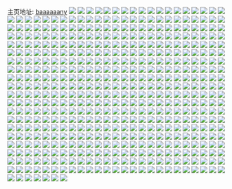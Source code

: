 主页地址: [baaaaaany](https://weibo.com/u/5284407558) 
![](https://wx4.sinaimg.cn/mw2000/005LCPNYly1gpu114r7prj32c03407wp.jpg) 
![](https://wx4.sinaimg.cn/mw2000/005LCPNYly1gpu13rgv1bj32c0340b2i.jpg) 
![](https://wx4.sinaimg.cn/mw2000/005LCPNYly1gpu17jlnf6j32c03401l5.jpg) 
![](https://wx4.sinaimg.cn/mw2000/005LCPNYly1gpu18skiz1j32c0340he4.jpg) 
![](https://wx4.sinaimg.cn/mw2000/005LCPNYly1gpu16s9dpuj31w02io7wm.jpg) 
![](https://wx4.sinaimg.cn/mw2000/005LCPNYly1gpu18xk05uj32c0340x6u.jpg) 
![](https://wx4.sinaimg.cn/mw2000/005LCPNYly1gpu14azef4j31o928cx6t.jpg) 
![](https://wx4.sinaimg.cn/mw2000/005LCPNYly1gptpv7hurwj32c0340x6r.jpg) 
![](https://wx4.sinaimg.cn/mw2000/005LCPNYly1gptpvnq3f5j32c0340x6q.jpg) 
![](https://wx4.sinaimg.cn/mw2000/005LCPNYly1gptpvka53oj32c0340npf.jpg) 
![](https://wx4.sinaimg.cn/mw2000/005LCPNYly1gptpvgyezjj32c0340u0y.jpg) 
![](https://wx4.sinaimg.cn/mw2000/005LCPNYly1gptpvyenr0j32c0340qv5.jpg) 
![](https://wx4.sinaimg.cn/mw2000/005LCPNYly1gptpvaog21j32c03401kz.jpg) 
![](https://wx4.sinaimg.cn/mw2000/005LCPNYly1gptpvqupqbj32c0340x6q.jpg) 
![](https://wx4.sinaimg.cn/mw2000/005LCPNYly1gptpve6cqgj32c0340e82.jpg) 
![](https://wx4.sinaimg.cn/mw2000/005LCPNYly1gptpvvpdraj32c03401kz.jpg) 
![](https://wx4.sinaimg.cn/mw2000/005LCPNYly1gpsazihy7hj32c03404qt.jpg) 
![](https://wx4.sinaimg.cn/mw2000/005LCPNYly1gpsayz3tnxj32c0340npe.jpg) 
![](https://wx4.sinaimg.cn/mw2000/005LCPNYly1gpsazsyctgj32c0340kjo.jpg) 
![](https://wx4.sinaimg.cn/mw2000/005LCPNYly1gpsaz3zb0pj32c0340kjo.jpg) 
![](https://wx4.sinaimg.cn/mw2000/005LCPNYly1gpsazufhdbj321m2q5k2r.jpg) 
![](https://wx4.sinaimg.cn/mw2000/005LCPNYly1gpsaz8vu5fj32c0340kjo.jpg) 
![](https://wx4.sinaimg.cn/mw2000/005LCPNYly1gpsazd8bxzj32c03404qs.jpg) 
![](https://wx4.sinaimg.cn/mw2000/005LCPNYly1gpsazo012aj32c0340qva.jpg) 
![](https://wx4.sinaimg.cn/mw2000/005LCPNYly1gpsayvc6z5j32c03401l1.jpg) 
![](https://wx4.sinaimg.cn/mw2000/005LCPNYly1gphy8z0oypj31n126qu0x.jpg) 
![](https://wx4.sinaimg.cn/mw2000/005LCPNYly1gphy950mmlj31w02ioqv6.jpg) 
![](https://wx4.sinaimg.cn/mw2000/005LCPNYly1gphy929avlj31w02iob2b.jpg) 
![](https://wx4.sinaimg.cn/mw2000/005LCPNYly1gphy9ebkg0j32c0340b2a.jpg) 
![](https://wx4.sinaimg.cn/mw2000/005LCPNYly1gphy9n4qytj32c03404qp.jpg) 
![](https://wx4.sinaimg.cn/mw2000/005LCPNYly1gphy9hjyzpj32c03404qr.jpg) 
![](https://wx4.sinaimg.cn/mw2000/005LCPNYly1gphy9l1gecj31w02io7wi.jpg) 
![](https://wx4.sinaimg.cn/mw2000/005LCPNYly1gphy9ba8vej32c03404qr.jpg) 
![](https://wx4.sinaimg.cn/mw2000/005LCPNYly1gphy97r7vkj31w02ioe82.jpg) 
![](https://wx4.sinaimg.cn/mw2000/005LCPNYly1gpezu4y60rj31w02ioe83.jpg) 
![](https://wx4.sinaimg.cn/mw2000/005LCPNYly1gpezu1caebj31lt253hdu.jpg) 
![](https://wx4.sinaimg.cn/mw2000/005LCPNYly1gpezy9tpmqj31w02iou0z.jpg) 
![](https://wx4.sinaimg.cn/mw2000/005LCPNYly1gpezu928xxj31w02io4qq.jpg) 
![](https://wx4.sinaimg.cn/mw2000/005LCPNYly1gpezu2s4wpj31w02io7wi.jpg) 
![](https://wx4.sinaimg.cn/mw2000/005LCPNYly1gpezu7mukwj31w02iokjm.jpg) 
![](https://wx4.sinaimg.cn/mw2000/005LCPNYly1gpezu6fhikj31jd21tb2a.jpg) 
![](https://wx4.sinaimg.cn/mw2000/005LCPNYly1gpezzicnzhj31vz2iokjl.jpg) 
![](https://wx4.sinaimg.cn/mw2000/005LCPNYly1gpezudxyqaj32c0340kjl.jpg) 
![](https://wx4.sinaimg.cn/mw2000/005LCPNYly1gp80mizt5sj32c0340gup.jpg) 
![](https://wx4.sinaimg.cn/mw2000/005LCPNYly1gp80mjuzibj324m2u57lp.jpg) 
![](https://wx4.sinaimg.cn/mw2000/005LCPNYly1gp80mic1vhj31lz1xkaw5.jpg) 
![](https://wx4.sinaimg.cn/mw2000/005LCPNYly1gp80mhej6aj32c0340x6r.jpg) 
![](https://wx4.sinaimg.cn/mw2000/005LCPNYly1gp3ixoo5vaj32c03407wi.jpg) 
![](https://wx4.sinaimg.cn/mw2000/005LCPNYly1gp3iyig8fxj32c0340e81.jpg) 
![](https://wx4.sinaimg.cn/mw2000/005LCPNYly1gp3ixz0effj32c0340qv5.jpg) 
![](https://wx4.sinaimg.cn/mw2000/005LCPNYly1gp3iz8qqz6j32c0340u0x.jpg) 
![](https://wx4.sinaimg.cn/mw2000/005LCPNYly1gp3ix031c5j32c03404qq.jpg) 
![](https://wx4.sinaimg.cn/mw2000/005LCPNYly1gp3iyp9hfpj32c03401kx.jpg) 
![](https://wx4.sinaimg.cn/mw2000/005LCPNYly1gp3iyatsn7j32c03404qq.jpg) 
![](https://wx4.sinaimg.cn/mw2000/005LCPNYly1gp3iywoxj4j32c03401kx.jpg) 
![](https://wx4.sinaimg.cn/mw2000/005LCPNYly1gp3ixbck37j32c0340npd.jpg) 
![](https://wx4.sinaimg.cn/mw2000/005LCPNYly1gp28wdfn52j32c0340kjl.jpg) 
![](https://wx4.sinaimg.cn/mw2000/005LCPNYly1gp28zp2bxij32c0340b29.jpg) 
![](https://wx4.sinaimg.cn/mw2000/005LCPNYly1gp28zgw24oj32122pf4qp.jpg) 
![](https://wx4.sinaimg.cn/mw2000/005LCPNYly1gp28zso1i5j32c03407wh.jpg) 
![](https://wx4.sinaimg.cn/mw2000/005LCPNYly1gp28zxkhw1j32c0340b29.jpg) 
![](https://wx4.sinaimg.cn/mw2000/005LCPNYly1gp290h6w0dj32c0340e81.jpg) 
![](https://wx4.sinaimg.cn/mw2000/005LCPNYly1gp2ajtws0wj32c03404qp.jpg) 
![](https://wx4.sinaimg.cn/mw2000/005LCPNYly1gp2ajuw1c6j32c03401kx.jpg) 
![](https://wx4.sinaimg.cn/mw2000/005LCPNYly1gp2ajx1408j32c0340qv5.jpg) 
![](https://wx4.sinaimg.cn/mw2000/005LCPNYly1gp2ajyahqpj32c0340npd.jpg) 
![](https://wx4.sinaimg.cn/mw2000/005LCPNYly1gp2ak0sumzj32c03404qq.jpg) 
![](https://wx4.sinaimg.cn/mw2000/005LCPNYly1gp2ajo5fllj32c0340h6z.jpg) 
![](https://wx4.sinaimg.cn/mw2000/005LCPNYly1gp14640us1j32c03407wk.jpg) 
![](https://wx4.sinaimg.cn/mw2000/005LCPNYly1gp145hb9pzj33402c07wj.jpg) 
![](https://wx4.sinaimg.cn/mw2000/005LCPNYly1gp146qx4zsj32c0340u0z.jpg) 
![](https://wx4.sinaimg.cn/mw2000/005LCPNYly1gp143h09hpj32c03404qs.jpg) 
![](https://wx4.sinaimg.cn/mw2000/005LCPNYly1gp142ud081j31w02im4qq.jpg) 
![](https://wx4.sinaimg.cn/mw2000/005LCPNYly1gp144yu4vnj32c0340npf.jpg) 
![](https://wx4.sinaimg.cn/mw2000/005LCPNYly1gp144f2zccj32c0340hdu.jpg) 
![](https://wx4.sinaimg.cn/mw2000/005LCPNYly1gp14775zc2j32c0340u0y.jpg) 
![](https://wx4.sinaimg.cn/mw2000/005LCPNYly1gp1441noxej32c03407wj.jpg) 
![](https://wx4.sinaimg.cn/mw2000/005LCPNYly1goytxme9rkj32c0340kjl.jpg) 
![](https://wx4.sinaimg.cn/mw2000/005LCPNYly1goytv5r7v4j32c0340npd.jpg) 
![](https://wx4.sinaimg.cn/mw2000/005LCPNYly1goytvmhhzgj32c03407wh.jpg) 
![](https://wx4.sinaimg.cn/mw2000/005LCPNYly1goytvep8k2j32c0340e81.jpg) 
![](https://wx4.sinaimg.cn/mw2000/005LCPNYly1goytxd9e53j32c0340hdu.jpg) 
![](https://wx4.sinaimg.cn/mw2000/005LCPNYly1goytw1cp7mj32c0340e82.jpg) 
![](https://wx4.sinaimg.cn/mw2000/005LCPNYly1goytwmckpvj32c0340kjl.jpg) 
![](https://wx4.sinaimg.cn/mw2000/005LCPNYly1goytztjgvfj31w02im7wi.jpg) 
![](https://wx4.sinaimg.cn/mw2000/005LCPNYly1goytzewrqmj32c03404qq.jpg) 
![](https://wx4.sinaimg.cn/mw2000/005LCPNYly1gosn8kurfnj31w02iox6q.jpg) 
![](https://wx4.sinaimg.cn/mw2000/005LCPNYly1gosn7kowfcj31w02ioe82.jpg) 
![](https://wx4.sinaimg.cn/mw2000/005LCPNYly1gosn83tiudj31w02iou0y.jpg) 
![](https://wx4.sinaimg.cn/mw2000/005LCPNYly1gosn9cxl1cj32c0340x6p.jpg) 
![](https://wx4.sinaimg.cn/mw2000/005LCPNYly1gosn9rc3hjj32c0340hdu.jpg) 
![](https://wx4.sinaimg.cn/mw2000/005LCPNYly1gosna5oxynj30u0140jz2.jpg) 
![](https://wx4.sinaimg.cn/mw2000/005LCPNYly1gosna3njqqj32c03404qq.jpg) 
![](https://wx4.sinaimg.cn/mw2000/005LCPNYly1gosn91cjzuj31w02iou0y.jpg) 
![](https://wx4.sinaimg.cn/mw2000/005LCPNYly1gosn76qzjfj32c0340x6r.jpg) 
![](https://wx4.sinaimg.cn/mw2000/005LCPNYly1gonu8oy0kgj323u2t4u0y.jpg) 
![](https://wx4.sinaimg.cn/mw2000/005LCPNYly1gonu8lt8vfj31og28lkjl.jpg) 
![](https://wx4.sinaimg.cn/mw2000/005LCPNYly1gonu8uo36zj31z32msb2a.jpg) 
![](https://wx4.sinaimg.cn/mw2000/005LCPNYly1gonu8y8uwqj323u2t41kz.jpg) 
![](https://wx4.sinaimg.cn/mw2000/005LCPNYly1gonu8r8mxwj31og28lnpd.jpg) 
![](https://wx4.sinaimg.cn/mw2000/005LCPNYly1gonu920tqbj323u2t4hdv.jpg) 
![](https://wx4.sinaimg.cn/mw2000/005LCPNYly1goeyqxacqkj31og28lx6p.jpg) 
![](https://wx4.sinaimg.cn/mw2000/005LCPNYly1goeyqvid6yj31og28lnpd.jpg) 
![](https://wx4.sinaimg.cn/mw2000/005LCPNYly1goeyqzgtyxj31og28lqv6.jpg) 
![](https://wx4.sinaimg.cn/mw2000/005LCPNYly1goeyr1gm8cj323u2t4b2a.jpg) 
![](https://wx4.sinaimg.cn/mw2000/005LCPNYly1goeyr2zlt7j31og28lkjl.jpg) 
![](https://wx4.sinaimg.cn/mw2000/005LCPNYly1goeyqu4063j31og2iou0x.jpg) 
![](https://wx4.sinaimg.cn/mw2000/005LCPNYly1godt53xs5qj32c03404qt.jpg) 
![](https://wx4.sinaimg.cn/mw2000/005LCPNYly1godt5q35grj31w02imhdv.jpg) 
![](https://wx4.sinaimg.cn/mw2000/005LCPNYly1godt4xunh2j32c03401l0.jpg) 
![](https://wx4.sinaimg.cn/mw2000/005LCPNYly1godt4vaqbyj32c0340e85.jpg) 
![](https://wx4.sinaimg.cn/mw2000/005LCPNYly1godt4n4jvpj30v91jl7wk.jpg) 
![](https://wx4.sinaimg.cn/mw2000/005LCPNYly1godt5gzk0tj32c03401l0.jpg) 
![](https://wx4.sinaimg.cn/mw2000/005LCPNYly1godt3scrd9j32c0340hdx.jpg) 
![](https://wx4.sinaimg.cn/mw2000/005LCPNYly1godt4svfe4j32c03401l1.jpg) 
![](https://wx4.sinaimg.cn/mw2000/005LCPNYly1godt5xzqkjj323u2t41kz.jpg) 
![](https://wx4.sinaimg.cn/mw2000/005LCPNYly1goai8kcsfvj32c03404qq.jpg) 
![](https://wx4.sinaimg.cn/mw2000/005LCPNYly1goai8mbw1jj328v2zuqv5.jpg) 
![](https://wx4.sinaimg.cn/mw2000/005LCPNYly1goai8ue6e1j31vm2i5nna.jpg) 
![](https://wx4.sinaimg.cn/mw2000/005LCPNYly1goai8pr92tj32c0340e82.jpg) 
![](https://wx4.sinaimg.cn/mw2000/005LCPNYly1goai903b3aj32c03401ky.jpg) 
![](https://wx4.sinaimg.cn/mw2000/005LCPNYly1goai8rdg49j31ph29ykhb.jpg) 
![](https://wx4.sinaimg.cn/mw2000/005LCPNYly1goaibo772ij32c03401kx.jpg) 
![](https://wx4.sinaimg.cn/mw2000/005LCPNYly1goai9mfj42j32c0340x6p.jpg) 
![](https://wx4.sinaimg.cn/mw2000/005LCPNYly1goai9hq3snj32c0340x6p.jpg) 
![](https://wx4.sinaimg.cn/mw2000/005LCPNYly1go2yhvk9zoj32c0340qv7.jpg) 
![](https://wx4.sinaimg.cn/mw2000/005LCPNYly1go2yih769vj31o0280u0x.jpg) 
![](https://wx4.sinaimg.cn/mw2000/005LCPNYly1go2yl1ho0lj32c0340x6r.jpg) 
![](https://wx4.sinaimg.cn/mw2000/005LCPNYly1go2yi7pipzj32c03404qq.jpg) 
![](https://wx4.sinaimg.cn/mw2000/005LCPNYly1go2ylj4zalj32c0340hdv.jpg) 
![](https://wx4.sinaimg.cn/mw2000/005LCPNYly1go2yirv5qnj31o0280x6p.jpg) 
![](https://wx4.sinaimg.cn/mw2000/005LCPNYly1go2yjyejsij32c03407wj.jpg) 
![](https://wx4.sinaimg.cn/mw2000/005LCPNYly1go2yj3wspvj32c03407wi.jpg) 
![](https://wx4.sinaimg.cn/mw2000/005LCPNYly1go2ykeoau5j32c03404qr.jpg) 
![](https://wx4.sinaimg.cn/mw2000/005LCPNYly1go2ym27psej32c0340kjn.jpg) 
![](https://wx4.sinaimg.cn/mw2000/005LCPNYly1go2yjfx2ndj32c03407wi.jpg) 
![](https://wx4.sinaimg.cn/mw2000/005LCPNYly1go2ymd1bzkj32c0340x6p.jpg) 
![](https://wx4.sinaimg.cn/mw2000/005LCPNYly1go16ilt6bcj32c0340b29.jpg) 
![](https://wx4.sinaimg.cn/mw2000/005LCPNYly1go16is8ec8j32c0340hdt.jpg) 
![](https://wx4.sinaimg.cn/mw2000/005LCPNYly1go16j6algkj32c0340qv5.jpg) 
![](https://wx4.sinaimg.cn/mw2000/005LCPNYly1go16iuwljrj32c0340npd.jpg) 
![](https://wx4.sinaimg.cn/mw2000/005LCPNYly1go16iqer2aj30v91jlx6q.jpg) 
![](https://wx4.sinaimg.cn/mw2000/005LCPNYly1go16iys2vmj32c0340npe.jpg) 
![](https://wx4.sinaimg.cn/mw2000/005LCPNYly1go16j0k81gj32c0340hdt.jpg) 
![](https://wx4.sinaimg.cn/mw2000/005LCPNYly1go16j3rfbvj32c03404qp.jpg) 
![](https://wx4.sinaimg.cn/mw2000/005LCPNYly1go16j2ai1wj32c0340e81.jpg) 
![](https://wx4.sinaimg.cn/mw2000/005LCPNYly1go16jctnmoj32c03401kx.jpg) 
![](https://wx4.sinaimg.cn/mw2000/005LCPNYly1go16j9wtmtj32c0340npe.jpg) 
![](https://wx4.sinaimg.cn/mw2000/005LCPNYly1go16jg5tbxj32c0340kjl.jpg) 
![](https://wx4.sinaimg.cn/mw2000/005LCPNYly1gnsp5lu3grj31371g94de.jpg) 
![](https://wx4.sinaimg.cn/mw2000/005LCPNYly1gnsp564wstj327z2ymu0y.jpg) 
![](https://wx4.sinaimg.cn/mw2000/005LCPNYly1gnsp5c860aj32c0340hdt.jpg) 
![](https://wx4.sinaimg.cn/mw2000/005LCPNYly1gnsp58ltq7j32c0340kjm.jpg) 
![](https://wx4.sinaimg.cn/mw2000/005LCPNYly1gnsp52tzmij30v91jlu0z.jpg) 
![](https://wx4.sinaimg.cn/mw2000/005LCPNYly1gnsp5akvr1j32c0340x6p.jpg) 
![](https://wx4.sinaimg.cn/mw2000/005LCPNYly1gnsp4yfibgj320d2ohnpe.jpg) 
![](https://wx4.sinaimg.cn/mw2000/005LCPNYly1gnsp5fbd3nj32c03407wi.jpg) 
![](https://wx4.sinaimg.cn/mw2000/005LCPNYly1gnsp5jux5jj32c0340u0y.jpg) 
![](https://wx4.sinaimg.cn/mw2000/005LCPNYly1gnqs9z7c7bj32io1w0kjl.jpg) 
![](https://wx4.sinaimg.cn/mw2000/005LCPNYly1gnqs9tpnhjj32c0340npd.jpg) 
![](https://wx4.sinaimg.cn/mw2000/005LCPNYly1gnqs9x7hw3j31w02iohdt.jpg) 
![](https://wx4.sinaimg.cn/mw2000/005LCPNYly1gnqsa5zt60j32c0340x6p.jpg) 
![](https://wx4.sinaimg.cn/mw2000/005LCPNYly1gnqsa3k7n6j31o0280u0x.jpg) 
![](https://wx4.sinaimg.cn/mw2000/005LCPNYly1gnqsb1el8tj32c03404qp.jpg) 
![](https://wx4.sinaimg.cn/mw2000/005LCPNYly1gnqs9vchl9j31w02iokjl.jpg) 
![](https://wx4.sinaimg.cn/mw2000/005LCPNYly1gnqsa9vq6vj32c0340e81.jpg) 
![](https://wx4.sinaimg.cn/mw2000/005LCPNYly1gnqsa1cvy0j31o02801ky.jpg) 
![](https://wx4.sinaimg.cn/mw2000/005LCPNYly1gnitimtcq6j32c0340kjn.jpg) 
![](https://wx4.sinaimg.cn/mw2000/005LCPNYly1gnitiogvknj32c0340qv8.jpg) 
![](https://wx4.sinaimg.cn/mw2000/005LCPNYly1gnitij4bjaj32c0340e83.jpg) 
![](https://wx4.sinaimg.cn/mw2000/005LCPNYly1gnitiqamd6j326r2x07wj.jpg) 
![](https://wx4.sinaimg.cn/mw2000/005LCPNYly1gnitikx388j32c0340x6r.jpg) 
![](https://wx4.sinaimg.cn/mw2000/005LCPNYly1gnitisa089j32c0340u10.jpg) 
![](https://wx4.sinaimg.cn/mw2000/005LCPNYly1gnitiv60sej32c0340x6q.jpg) 
![](https://wx4.sinaimg.cn/mw2000/005LCPNYly1gnititvk17j32c03404qr.jpg) 
![](https://wx4.sinaimg.cn/mw2000/005LCPNYly1gnitiwr4sbj32c0340x6q.jpg) 
![](https://wx4.sinaimg.cn/mw2000/005LCPNYly1gnh53qj95nj32bb332kjn.jpg) 
![](https://wx4.sinaimg.cn/mw2000/005LCPNYly1gnh53lhjm3j31w02imx6q.jpg) 
![](https://wx4.sinaimg.cn/mw2000/005LCPNYly1gnh53wih0lj32bb332b2b.jpg) 
![](https://wx4.sinaimg.cn/mw2000/005LCPNYly1gnb8d5n1tij31w02io7wi.jpg) 
![](https://wx4.sinaimg.cn/mw2000/005LCPNYly1gnb8cy5g38j32c0340qv6.jpg) 
![](https://wx4.sinaimg.cn/mw2000/005LCPNYly1gnb8d7prbrj31w02iohdt.jpg) 
![](https://wx4.sinaimg.cn/mw2000/005LCPNYly1gnb8dareo6j32c03401kz.jpg) 
![](https://wx4.sinaimg.cn/mw2000/005LCPNYly1gnb8d2ln1ej30v91jlb2c.jpg) 
![](https://wx4.sinaimg.cn/mw2000/005LCPNYly1gnb8dipvojj32c03407wi.jpg) 
![](https://wx4.sinaimg.cn/mw2000/005LCPNYly1gnb8dga16mj32c0340kjl.jpg) 
![](https://wx4.sinaimg.cn/mw2000/005LCPNYly1gnb8dedrq5j32c0340x6q.jpg) 
![](https://wx4.sinaimg.cn/mw2000/005LCPNYly1gnb8dltsn2j32c0340x6q.jpg) 
![](https://wx4.sinaimg.cn/mw2000/005LCPNYly1gn9azl7418j31w02iox6q.jpg) 
![](https://wx4.sinaimg.cn/mw2000/005LCPNYly1gn9azprpgbj32c0340qv7.jpg) 
![](https://wx4.sinaimg.cn/mw2000/005LCPNYly1gn9azt3ldgj32c0340e83.jpg) 
![](https://wx4.sinaimg.cn/mw2000/005LCPNYly1gn9azvro3dj32c0340x6q.jpg) 
![](https://wx4.sinaimg.cn/mw2000/005LCPNYly1gn9azmuuj1j31sm2e5qv5.jpg) 
![](https://wx4.sinaimg.cn/mw2000/005LCPNYly1gn9b01u5p6j32c0340npe.jpg) 
![](https://wx4.sinaimg.cn/mw2000/005LCPNYly1gn9b04vcopj32c03401kz.jpg) 
![](https://wx4.sinaimg.cn/mw2000/005LCPNYly1gn9azz8v8nj32c0340u0z.jpg) 
![](https://wx4.sinaimg.cn/mw2000/005LCPNYly1gn9b08busdj32c03401l0.jpg) 
![](https://wx4.sinaimg.cn/mw2000/005LCPNYly1gn9b0ac9fmj32bb3327wi.jpg) 
![](https://wx4.sinaimg.cn/mw2000/005LCPNYly1gn7tf27vwvj32c0340u0y.jpg) 
![](https://wx4.sinaimg.cn/mw2000/005LCPNYly1gn7tf5kwsdj32c03401kz.jpg) 
![](https://wx4.sinaimg.cn/mw2000/005LCPNYly1gn7tf8sux8j32c0340u0y.jpg) 
![](https://wx4.sinaimg.cn/mw2000/005LCPNYly1gn7tfbkqc9j32c03401ky.jpg) 
![](https://wx4.sinaimg.cn/mw2000/005LCPNYly1gn7tfc8e12j317w1mkqfj.jpg) 
![](https://wx4.sinaimg.cn/mw2000/005LCPNYly1gn7tezah1uj32c0340hdu.jpg) 
![](https://wx4.sinaimg.cn/mw2000/005LCPNYly1gn70aeuwg6j32c0340npg.jpg) 
![](https://wx4.sinaimg.cn/mw2000/005LCPNYly1gn70ajit0ij32bb3327wk.jpg) 
![](https://wx4.sinaimg.cn/mw2000/005LCPNYly1gn70b22kf7j32c0340kjn.jpg) 
![](https://wx4.sinaimg.cn/mw2000/005LCPNYly1gn70axmel3j32c0340b2b.jpg) 
![](https://wx4.sinaimg.cn/mw2000/005LCPNYly1gn70atvmzvj32c0340kjp.jpg) 
![](https://wx4.sinaimg.cn/mw2000/005LCPNYly1gn70anlkkyj32c0340e83.jpg) 
![](https://wx4.sinaimg.cn/mw2000/005LCPNYly1gn70b87lcbj32c0340npg.jpg) 
![](https://wx4.sinaimg.cn/mw2000/005LCPNYly1gn70bhm1dij31w02imqv6.jpg) 
![](https://wx4.sinaimg.cn/mw2000/005LCPNYly1gn70beicuej32c0340nph.jpg) 
![](https://wx4.sinaimg.cn/mw2000/005LCPNYly1gn35bb3dimj31vy2im7wi.jpg) 
![](https://wx4.sinaimg.cn/mw2000/005LCPNYly1gn35do91kqj32c0340qv8.jpg) 
![](https://wx4.sinaimg.cn/mw2000/005LCPNYly1gn35bmx63oj31vy2im4qq.jpg) 
![](https://wx4.sinaimg.cn/mw2000/005LCPNYly1gn35c6e2p7j32c03404qr.jpg) 
![](https://wx4.sinaimg.cn/mw2000/005LCPNYly1gn35ayew7nj31vy2imhdu.jpg) 
![](https://wx4.sinaimg.cn/mw2000/005LCPNYly1gn35cydwbdj32c03407wl.jpg) 
![](https://wx4.sinaimg.cn/mw2000/005LCPNYly1gn185i805qj31vz2imb2a.jpg) 
![](https://wx4.sinaimg.cn/mw2000/005LCPNYly1gn18a1ems4j32c03407wl.jpg) 
![](https://wx4.sinaimg.cn/mw2000/005LCPNYly1gn187tf9dvj321y2qlhdu.jpg) 
![](https://wx4.sinaimg.cn/mw2000/005LCPNYly1gn186rf54vj32c0340x6q.jpg) 
![](https://wx4.sinaimg.cn/mw2000/005LCPNYly1gn189noil5j31w02im7wi.jpg) 
![](https://wx4.sinaimg.cn/mw2000/005LCPNYly1gn18849o7uj325i2vcx6p.jpg) 
![](https://wx4.sinaimg.cn/mw2000/005LCPNYly1gn187fgtmej32c0340hdw.jpg) 
![](https://wx4.sinaimg.cn/mw2000/005LCPNYly1gn1899aduvj32c0340hdw.jpg) 
![](https://wx4.sinaimg.cn/mw2000/005LCPNYly1gn188hnfb0j31vz2iob2a.jpg) 
![](https://wx4.sinaimg.cn/mw2000/005LCPNYly1gmt4gyvicwj32c0340u11.jpg) 
![](https://wx4.sinaimg.cn/mw2000/005LCPNYly1gmt4h8vrnhj32c0340hdv.jpg) 
![](https://wx4.sinaimg.cn/mw2000/005LCPNYly1gmt4h48r8bj32c0340qv8.jpg) 
![](https://wx4.sinaimg.cn/mw2000/005LCPNYly1gmt4hki374j32c0340u10.jpg) 
![](https://wx4.sinaimg.cn/mw2000/005LCPNYly1gmt4gtpdv6j32bb3327wi.jpg) 
![](https://wx4.sinaimg.cn/mw2000/005LCPNYly1gmt4hfilaij32c0340hdv.jpg) 
![](https://wx4.sinaimg.cn/mw2000/005LCPNYly1gmt4gr1fjij32c03401l0.jpg) 
![](https://wx4.sinaimg.cn/mw2000/005LCPNYly1gmt4hchjiij32c0340npf.jpg) 
![](https://wx4.sinaimg.cn/mw2000/005LCPNYly1gmt4mnqu3ej32c03401l2.jpg) 
![](https://wx4.sinaimg.cn/mw2000/005LCPNYly1gmt4hshirvj32c03401ky.jpg) 
![](https://wx4.sinaimg.cn/mw2000/005LCPNYly1gmt4hxeia8j32c0340b2c.jpg) 
![](https://wx4.sinaimg.cn/mw2000/005LCPNYly1gmt4i0ocsuj32c0340b2b.jpg) 
![](https://wx4.sinaimg.cn/mw2000/005LCPNYly1gms1mni107j31og2ioe81.jpg) 
![](https://wx4.sinaimg.cn/mw2000/005LCPNYly1gms1mptlugj31og2ioe81.jpg) 
![](https://wx4.sinaimg.cn/mw2000/005LCPNYly1gms1mlt8e3j31og2iob29.jpg) 
![](https://wx4.sinaimg.cn/mw2000/005LCPNYly1gms1mrpc6ej31og2io7wh.jpg) 
![](https://wx4.sinaimg.cn/mw2000/005LCPNYly1gms1mg7vxsj31nz27zb29.jpg) 
![](https://wx4.sinaimg.cn/mw2000/005LCPNYly1gms1mtbjpoj31og2io4qp.jpg) 
![](https://wx4.sinaimg.cn/mw2000/005LCPNYly1gmpfzzg8pxj32bb3321kz.jpg) 
![](https://wx4.sinaimg.cn/mw2000/005LCPNYly1gmpg03ewsyj32c03404qr.jpg) 
![](https://wx4.sinaimg.cn/mw2000/005LCPNYly1gmpg0aj7h3j32c0340u0y.jpg) 
![](https://wx4.sinaimg.cn/mw2000/005LCPNYly1gmpg04oic0j32c0340kjm.jpg) 
![](https://wx4.sinaimg.cn/mw2000/005LCPNYly1gmpg018bd7j32ba332kjn.jpg) 
![](https://wx4.sinaimg.cn/mw2000/005LCPNYly1gmpg0cftmqj32c0340e83.jpg) 
![](https://wx4.sinaimg.cn/mw2000/005LCPNYly1gmpg06oqbgj32c0340b2c.jpg) 
![](https://wx4.sinaimg.cn/mw2000/005LCPNYly1gmpg0dr6raj32c0340kjm.jpg) 
![](https://wx4.sinaimg.cn/mw2000/005LCPNYly1gmpg08cvuvj32c0340x6q.jpg) 
![](https://wx4.sinaimg.cn/mw2000/005LCPNYly1gmoy4emor4j32c034013k.jpg) 
![](https://wx4.sinaimg.cn/mw2000/005LCPNYly1gmoy4bwp7cj32c0340qv5.jpg) 
![](https://wx4.sinaimg.cn/mw2000/005LCPNYly1gmoy4d3mawj31w02iou0x.jpg) 
![](https://wx4.sinaimg.cn/mw2000/005LCPNYly1gmoy4dwgi4j32c0340qv5.jpg) 
![](https://wx4.sinaimg.cn/mw2000/005LCPNYly1gmoc0ffz0ij325b2v24qr.jpg) 
![](https://wx4.sinaimg.cn/mw2000/005LCPNYly1gmoc0iettmj32bb332x6q.jpg) 
![](https://wx4.sinaimg.cn/mw2000/005LCPNYly1gmoc0mmjdnj32bb332u0y.jpg) 
![](https://wx4.sinaimg.cn/mw2000/005LCPNYly1gmoc0rcls3j32bb332qv7.jpg) 
![](https://wx4.sinaimg.cn/mw2000/005LCPNYly1gmoc0xlo78j32c0340kjm.jpg) 
![](https://wx4.sinaimg.cn/mw2000/005LCPNYly1gmoc0uxnq8j32bb332x6q.jpg) 
![](https://wx4.sinaimg.cn/mw2000/005LCPNYly1gmlzkax3zjj32c0340npd.jpg) 
![](https://wx4.sinaimg.cn/mw2000/005LCPNYly1gmlzk07m0kj32c0340x6r.jpg) 
![](https://wx4.sinaimg.cn/mw2000/005LCPNYly1gmlzjtsmwhj32c0340hdt.jpg) 
![](https://wx4.sinaimg.cn/mw2000/005LCPNYly1gmlzkd3pp7j32c0340npd.jpg) 
![](https://wx4.sinaimg.cn/mw2000/005LCPNYly1gmlzk5oouij32c0340b2b.jpg) 
![](https://wx4.sinaimg.cn/mw2000/005LCPNYly1gmlzk8kqhgj32c03404qq.jpg) 
![](https://wx4.sinaimg.cn/mw2000/005LCPNYly1gmhv2ca23rj32c0340hdv.jpg) 
![](https://wx4.sinaimg.cn/mw2000/005LCPNYly1gmhv2b0386j31dx1ul1kx.jpg) 
![](https://wx4.sinaimg.cn/mw2000/005LCPNYly1gmhv27o1y2j32c0340b2a.jpg) 
![](https://wx4.sinaimg.cn/mw2000/005LCPNYly1gmhv29i3h7j32c0340npf.jpg) 
![](https://wx4.sinaimg.cn/mw2000/005LCPNYly1gmhv21c2clj32bb3321ky.jpg) 
![](https://wx4.sinaimg.cn/mw2000/005LCPNYly1gmhv2ac92pj317y1mlwvu.jpg) 
![](https://wx4.sinaimg.cn/mw2000/005LCPNYly1gmhv2fppngj32c0340x6q.jpg) 
![](https://wx4.sinaimg.cn/mw2000/005LCPNYly1gmhv2gnplgj31w02ioe81.jpg) 
![](https://wx4.sinaimg.cn/mw2000/005LCPNYly1gmhv2e4kexj32c0340e84.jpg) 
![](https://wx4.sinaimg.cn/mw2000/005LCPNYly1gmco9rco1rj31ri2cpki8.jpg) 
![](https://wx4.sinaimg.cn/mw2000/005LCPNYly1gmco9xfii0j31w02iob2a.jpg) 
![](https://wx4.sinaimg.cn/mw2000/005LCPNYly1gmco9ouxfaj31w02iokjl.jpg) 
![](https://wx4.sinaimg.cn/mw2000/005LCPNYly1gmco9uvzhpj31w02io1ky.jpg) 
![](https://wx4.sinaimg.cn/mw2000/005LCPNYly1gmco9n2285j31w02iou0x.jpg) 
![](https://wx4.sinaimg.cn/mw2000/005LCPNYly1gmco9sw256j31w02iohdt.jpg) 
![](https://wx4.sinaimg.cn/mw2000/005LCPNYly1gmco9z7d2fj31vz2iokjl.jpg) 
![](https://wx4.sinaimg.cn/mw2000/005LCPNYly1gmco9l3f6aj31w02iob2a.jpg) 
![](https://wx4.sinaimg.cn/mw2000/005LCPNYly1gmco9q4iy5j31w02iob29.jpg) 
![](https://wx4.sinaimg.cn/mw2000/005LCPNYly1gmawd3rwh7j30v91jl7wk.jpg) 
![](https://wx4.sinaimg.cn/mw2000/005LCPNYly1gmawdfv0aej32c0340b2b.jpg) 
![](https://wx4.sinaimg.cn/mw2000/005LCPNYly1gmawdn5rnuj32ba331b2b.jpg) 
![](https://wx4.sinaimg.cn/mw2000/005LCPNYly1gmawdckndyj32c0340hdu.jpg) 
![](https://wx4.sinaimg.cn/mw2000/005LCPNYly1gmawdec6oaj32c0340qv6.jpg) 
![](https://wx4.sinaimg.cn/mw2000/005LCPNYly1gmawdk555qj32c0340e83.jpg) 
![](https://wx4.sinaimg.cn/mw2000/005LCPNYly1gmawd7mhs5j32c0340e83.jpg) 
![](https://wx4.sinaimg.cn/mw2000/005LCPNYly1gmawda76lxj32c0340kjn.jpg) 
![](https://wx4.sinaimg.cn/mw2000/005LCPNYly1gmawdihw5sj32c03401ky.jpg) 
![](https://wx4.sinaimg.cn/mw2000/005LCPNYly1gm9i7auljqj32bb3321ky.jpg) 
![](https://wx4.sinaimg.cn/mw2000/005LCPNYly1gm9i7880gwj32bb332u0x.jpg) 
![](https://wx4.sinaimg.cn/mw2000/005LCPNYly1gm9i7dyhgdj32bb332hdu.jpg) 
![](https://wx4.sinaimg.cn/mw2000/005LCPNYly1gm9i74m6axj30tz0tz12c.jpg) 
![](https://wx4.sinaimg.cn/mw2000/005LCPNYly1gm8izh4zrbj32c02c0hdt.jpg) 
![](https://wx4.sinaimg.cn/mw2000/005LCPNYly1gm4pyssfaxj32bb3327wi.jpg) 
![](https://wx4.sinaimg.cn/mw2000/005LCPNYly1gm4pyyqwgij32c03401kx.jpg) 
![](https://wx4.sinaimg.cn/mw2000/005LCPNYly1gm4pzjdxeij32c0340qv7.jpg) 
![](https://wx4.sinaimg.cn/mw2000/005LCPNYly1gm4p9056uhj32c03401kx.jpg) 
![](https://wx4.sinaimg.cn/mw2000/005LCPNYly1gm4q06rieoj32bb332u0z.jpg) 
![](https://wx4.sinaimg.cn/mw2000/005LCPNYly1gm4q0xvg4kj32c0340hdw.jpg) 
![](https://wx4.sinaimg.cn/mw2000/005LCPNYly1gm4tz2aczzj32c0340qv7.jpg) 
![](https://wx4.sinaimg.cn/mw2000/005LCPNYly1gm4tzhn20sj32c0340npe.jpg) 
![](https://wx4.sinaimg.cn/mw2000/005LCPNYly1gm4tzp47s7j32c03407wh.jpg) 
![](https://wx4.sinaimg.cn/mw2000/005LCPNYly1gm02sogwkqj31o0280u0y.jpg) 
![](https://wx4.sinaimg.cn/mw2000/005LCPNYly1gm02s7xy9ij31o02801ky.jpg) 
![](https://wx4.sinaimg.cn/mw2000/005LCPNYly1gm02t4zjl9j31o02801kz.jpg) 
![](https://wx4.sinaimg.cn/mw2000/005LCPNYly1gly4ftlt3oj32bb332kjn.jpg) 
![](https://wx4.sinaimg.cn/mw2000/005LCPNYly1gly4d0zi2rj32bb332qv6.jpg) 
![](https://wx4.sinaimg.cn/mw2000/005LCPNYly1gly4cljlhoj32bb332b2b.jpg) 
![](https://wx4.sinaimg.cn/mw2000/005LCPNYly1gly4eo1vr4j32bb3327wj.jpg) 
![](https://wx4.sinaimg.cn/mw2000/005LCPNYly1gly4fai2gbj32bb332b2c.jpg) 
![](https://wx4.sinaimg.cn/mw2000/005LCPNYly1gly4e5j6m3j33322bb4qs.jpg) 
![](https://wx4.sinaimg.cn/mw2000/005LCPNYly1gly4g29avrj32c0340e81.jpg) 
![](https://wx4.sinaimg.cn/mw2000/005LCPNYly1gly4dj8ht7j32bb332b2b.jpg) 
![](https://wx4.sinaimg.cn/mw2000/005LCPNYly1gly4c3qk3xj32bb332x6r.jpg) 
![](https://wx4.sinaimg.cn/mw2000/005LCPNYgy1glvoo8y7prj32bb3324qq.jpg) 
![](https://wx4.sinaimg.cn/mw2000/005LCPNYgy1glvonzyo5oj32bb332b2a.jpg) 
![](https://wx4.sinaimg.cn/mw2000/005LCPNYgy1glvoo3pbt6j32bb332e82.jpg) 
![](https://wx4.sinaimg.cn/mw2000/005LCPNYgy1glvooalzeyj32bb332hdu.jpg) 
![](https://wx4.sinaimg.cn/mw2000/005LCPNYgy1glvoo2065cj32bb332e83.jpg) 
![](https://wx4.sinaimg.cn/mw2000/005LCPNYgy1glvoo6sr7mj32c03407wj.jpg) 
![](https://wx4.sinaimg.cn/mw2000/005LCPNYgy1glvooc48ycj32bb3324qq.jpg) 
![](https://wx4.sinaimg.cn/mw2000/005LCPNYgy1glvoog24itj31w02imkjl.jpg) 
![](https://wx4.sinaimg.cn/mw2000/005LCPNYgy1glvooejzlgj32bb332npe.jpg) 
![](https://wx4.sinaimg.cn/mw2000/005LCPNYly1glu6qbzmvkj31w02ionpd.jpg) 
![](https://wx4.sinaimg.cn/mw2000/005LCPNYly1glu6q9tw8uj31w02ioe81.jpg) 
![](https://wx4.sinaimg.cn/mw2000/005LCPNYly1glu6q80s55j31w02iob29.jpg) 
![](https://wx4.sinaimg.cn/mw2000/005LCPNYly1glu6qb0hmoj31w02io1kx.jpg) 
![](https://wx4.sinaimg.cn/mw2000/005LCPNYly1glu6q65ssvj31xs2l1hd7.jpg) 
![](https://wx4.sinaimg.cn/mw2000/005LCPNYly1glu6q7bsy1j31qo2i5hdt.jpg) 
![](https://wx4.sinaimg.cn/mw2000/005LCPNYly1glu6qd6bzqj32c03407wi.jpg) 
![](https://wx4.sinaimg.cn/mw2000/005LCPNYly1glu6qe7g8gj32c0340u0x.jpg) 
![](https://wx4.sinaimg.cn/mw2000/005LCPNYly1glu6q8si6pj31w02io7wh.jpg) 
![](https://wx4.sinaimg.cn/mw2000/005LCPNYly1glu6q5bprmj32c03407wi.jpg) 
![](https://wx4.sinaimg.cn/mw2000/005LCPNYly1glu6qf7sg2j32c0340u0x.jpg) 
![](https://wx4.sinaimg.cn/mw2000/005LCPNYly1glu6qgg51gj32c03401ky.jpg) 
![](https://wx4.sinaimg.cn/mw2000/005LCPNYly1glu6qhou8ij32c03401ky.jpg) 
![](https://wx4.sinaimg.cn/mw2000/005LCPNYgy1glr2zhr0o1j32c0340hdx.jpg) 
![](https://wx4.sinaimg.cn/mw2000/005LCPNYgy1glr2z3mtmqj32c0340b2a.jpg) 
![](https://wx4.sinaimg.cn/mw2000/005LCPNYgy1glr2ylrvjuj32c0340npi.jpg) 
![](https://wx4.sinaimg.cn/mw2000/005LCPNYgy1glr2z6qjuyj32c0340npe.jpg) 
![](https://wx4.sinaimg.cn/mw2000/005LCPNYgy1glr2yt5ni3j32c0340u11.jpg) 
![](https://wx4.sinaimg.cn/mw2000/005LCPNYgy1glr2yd5ieij32c0340x6p.jpg) 
![](https://wx4.sinaimg.cn/mw2000/005LCPNYgy1glr2yzsgalj32c03404qt.jpg) 
![](https://wx4.sinaimg.cn/mw2000/005LCPNYgy1glr2zbajqjj32c0340b2b.jpg) 
![](https://wx4.sinaimg.cn/mw2000/005LCPNYgy1glr2znb3pbj32ba3314qs.jpg) 
![](https://wx4.sinaimg.cn/mw2000/005LCPNYgy1glr2zqjrgvj31vy2imqv6.jpg) 
![](https://wx4.sinaimg.cn/mw2000/005LCPNYgy1glr2zwpj20j32c03404qt.jpg) 
![](https://wx4.sinaimg.cn/mw2000/005LCPNYgy1glr302fjscj32ba3314qs.jpg) 
![](https://wx4.sinaimg.cn/mw2000/005LCPNYly1glkz6loe90j31vy2imhdv.jpg) 
![](https://wx4.sinaimg.cn/mw2000/005LCPNYly1glkz5w1amjj32c0340hdx.jpg) 
![](https://wx4.sinaimg.cn/mw2000/005LCPNYly1glkz6cim0yj32c0340qv7.jpg) 
![](https://wx4.sinaimg.cn/mw2000/005LCPNYly1glkz6g1v6hj32c0340qv6.jpg) 
![](https://wx4.sinaimg.cn/mw2000/005LCPNYly1glkz5rzxz9j30v91jlhdw.jpg) 
![](https://wx4.sinaimg.cn/mw2000/005LCPNYly1glkz61xnxjj32c0340b2b.jpg) 
![](https://wx4.sinaimg.cn/mw2000/005LCPNYly1glkz64dsfnj32c03407wj.jpg) 
![](https://wx4.sinaimg.cn/mw2000/005LCPNYly1glkz68fpqbj32c03401l1.jpg) 
![](https://wx4.sinaimg.cn/mw2000/005LCPNYly1glkz6afkwbj32c0340x6r.jpg) 
![](https://wx4.sinaimg.cn/mw2000/005LCPNYly1glkz5to6jvj32c03407wk.jpg) 
![](https://wx4.sinaimg.cn/mw2000/005LCPNYly1glkz5z5vjgj32c0340x6u.jpg) 
![](https://wx4.sinaimg.cn/mw2000/005LCPNYly1glkz6eek9dj32c0340npf.jpg) 
![](https://wx4.sinaimg.cn/mw2000/005LCPNYly1glkz6hzx23j32c03404qs.jpg) 
![](https://wx4.sinaimg.cn/mw2000/005LCPNYly1glkz6jwo7mj32c03407wj.jpg) 
![](https://wx4.sinaimg.cn/mw2000/005LCPNYly1glkz5pqw13j32c0340x6t.jpg) 
![](https://wx4.sinaimg.cn/mw2000/005LCPNYly1glkz6o5kygj32c03401kz.jpg) 
![](https://wx4.sinaimg.cn/mw2000/005LCPNYly1glkz6ri6kjj32c03401l0.jpg) 
![](https://wx4.sinaimg.cn/mw2000/005LCPNYly1glkz6pq0idj32c0340e83.jpg) 
![](https://wx4.sinaimg.cn/mw2000/005LCPNYly1gljngfgq67j32tc480npf.jpg) 
![](https://wx4.sinaimg.cn/mw2000/005LCPNYly1gljngo9ybxj31wj2jenpd.jpg) 
![](https://wx4.sinaimg.cn/mw2000/005LCPNYly1gljngc38hgj32tc480kjm.jpg) 
![](https://wx4.sinaimg.cn/mw2000/005LCPNYly1gljngteaysj32c0340npe.jpg) 
![](https://wx4.sinaimg.cn/mw2000/005LCPNYly1gljngk7p2kj32tc480qv8.jpg) 
![](https://wx4.sinaimg.cn/mw2000/005LCPNYly1gljngqyw5ij32c0340qv5.jpg) 
![](https://wx4.sinaimg.cn/mw2000/005LCPNYly1gljngxl2vxj32tc4807wl.jpg) 
![](https://wx4.sinaimg.cn/mw2000/005LCPNYly1gljngmgznaj31ys2mdb2a.jpg) 
![](https://wx4.sinaimg.cn/mw2000/005LCPNYly1gljnh2c6ysj32tc4801l2.jpg) 
![](https://wx4.sinaimg.cn/mw2000/005LCPNYly1glfevdygmqj32bb3321kz.jpg) 
![](https://wx4.sinaimg.cn/mw2000/005LCPNYly1glfevb36pmj32bb3321kz.jpg) 
![](https://wx4.sinaimg.cn/mw2000/005LCPNYly1glfeuv6pn0j32bb332b2b.jpg) 
![](https://wx4.sinaimg.cn/mw2000/005LCPNYly1glfev1nfhuj32bb332x6q.jpg) 
![](https://wx4.sinaimg.cn/mw2000/005LCPNYly1glfeuyef85j32bb3324qr.jpg) 
![](https://wx4.sinaimg.cn/mw2000/005LCPNYly1glfev4flprj32bb332qv6.jpg) 
![](https://wx4.sinaimg.cn/mw2000/005LCPNYly1glfevi4somj32c0340u0z.jpg) 
![](https://wx4.sinaimg.cn/mw2000/005LCPNYly1glfevm20rvj32bb332e83.jpg) 
![](https://wx4.sinaimg.cn/mw2000/005LCPNYly1glfev7rtvbj32bb332e83.jpg) 
![](https://wx4.sinaimg.cn/mw2000/005LCPNYly1gld8ipm6n6j31o0280hdt.jpg) 
![](https://wx4.sinaimg.cn/mw2000/005LCPNYly1gld8jfh1tvj31o0280npd.jpg) 
![](https://wx4.sinaimg.cn/mw2000/005LCPNYly1gld8jihc7ij31o0280npd.jpg) 
![](https://wx4.sinaimg.cn/mw2000/005LCPNYly1gld8jlhtq9j32c0340b29.jpg) 
![](https://wx4.sinaimg.cn/mw2000/005LCPNYly1gld8jsn4yjj32c03401ky.jpg) 
![](https://wx4.sinaimg.cn/mw2000/005LCPNYly1gld8jowcj2j32c03401it.jpg) 
![](https://wx4.sinaimg.cn/mw2000/005LCPNYly1glc1n1azkej31w02ioqv6.jpg) 
![](https://wx4.sinaimg.cn/mw2000/005LCPNYly1glc1mxg0f4j31w02io4qr.jpg) 
![](https://wx4.sinaimg.cn/mw2000/005LCPNYly1glc1msokfvj31w02iokjm.jpg) 
![](https://wx4.sinaimg.cn/mw2000/005LCPNYly1glc1n5bwedj31w02ionpe.jpg) 
![](https://wx4.sinaimg.cn/mw2000/005LCPNYly1glc1n9o5chj32bb332e82.jpg) 
![](https://wx4.sinaimg.cn/mw2000/005LCPNYly1glc1ncwvhmj31w02iob2b.jpg) 
![](https://wx4.sinaimg.cn/mw2000/005LCPNYly1glc1nj2fnpj31w02ioe82.jpg) 
![](https://wx4.sinaimg.cn/mw2000/005LCPNYly1glc1nfirwvj31vx2ilnpe.jpg) 
![](https://wx4.sinaimg.cn/mw2000/005LCPNYly1glc1nn2yeaj31w02iou0y.jpg) 
![](https://wx4.sinaimg.cn/mw2000/005LCPNYly1glbjh89jpfj32c03407wh.jpg) 
![](https://wx4.sinaimg.cn/mw2000/005LCPNYly1glbjh9j54mj30u01hcarf.jpg) 
![](https://wx4.sinaimg.cn/mw2000/005LCPNYly1glbjhatnwvj32c0340b29.jpg) 
![](https://wx4.sinaimg.cn/mw2000/005LCPNYly1glbjhbqhzkj30rr1dcn64.jpg) 
![](https://wx4.sinaimg.cn/mw2000/005LCPNYgy1gl9ri6w1iaj32ba332hdw.jpg) 
![](https://wx4.sinaimg.cn/mw2000/005LCPNYgy1gl9rhwgukgj32bb332b2a.jpg) 
![](https://wx4.sinaimg.cn/mw2000/005LCPNYgy1gl9rinijmjj323u35s4qq.jpg) 
![](https://wx4.sinaimg.cn/mw2000/005LCPNYgy1gl9ria3rvqj32c0340kjm.jpg) 
![](https://wx4.sinaimg.cn/mw2000/005LCPNYgy1gl9ri0yntdj32bb332u0z.jpg) 
![](https://wx4.sinaimg.cn/mw2000/005LCPNYgy1gl9ridih1fj323u35s7wi.jpg) 
![](https://wx4.sinaimg.cn/mw2000/005LCPNYgy1gl9riho5fqj32c0340kjn.jpg) 
![](https://wx4.sinaimg.cn/mw2000/005LCPNYgy1gl9rhtpz9hj32bb3327wj.jpg) 
![](https://wx4.sinaimg.cn/mw2000/005LCPNYgy1gl9rikb9ycj323u35s7wi.jpg) 
![](https://wx4.sinaimg.cn/mw2000/005LCPNYly1gl83pui6wij32yo1o07ts.jpg) 
![](https://wx4.sinaimg.cn/mw2000/005LCPNYly1gl83psxm8pj32yo1o0npd.jpg) 
![](https://wx4.sinaimg.cn/mw2000/005LCPNYly1gl83pvznzoj32yo1o0e81.jpg) 
![](https://wx4.sinaimg.cn/mw2000/005LCPNYly1gl83pzqow0j32yo1o01kx.jpg) 
![](https://wx4.sinaimg.cn/mw2000/005LCPNYly1gl83q643h5j32yo1o0x6p.jpg) 
![](https://wx4.sinaimg.cn/mw2000/005LCPNYly1gl83pxjqc7j32yo1o0hdt.jpg) 
![](https://wx4.sinaimg.cn/mw2000/005LCPNYly1gl83q2op50j32yo1o07wh.jpg) 
![](https://wx4.sinaimg.cn/mw2000/005LCPNYly1gl83q1g17kj32yo1o0qv5.jpg) 
![](https://wx4.sinaimg.cn/mw2000/005LCPNYly1gl83pyof3zj32yo1o0e7x.jpg) 
![](https://wx4.sinaimg.cn/mw2000/005LCPNYgy1gl802xd30xj31w02iou0x.jpg) 
![](https://wx4.sinaimg.cn/mw2000/005LCPNYgy1gl802ybdw5j32bb332e82.jpg) 
![](https://wx4.sinaimg.cn/mw2000/005LCPNYgy1gl802zfi6mj32bb332b2a.jpg) 
![](https://wx4.sinaimg.cn/mw2000/005LCPNYgy1gl8030f1gbj32bb3321ky.jpg) 
![](https://wx4.sinaimg.cn/mw2000/005LCPNYgy1gl8031hcmgj31w02io4qq.jpg) 
![](https://wx4.sinaimg.cn/mw2000/005LCPNYgy1gl8032gjvcj31w02io1ky.jpg) 
![](https://wx4.sinaimg.cn/mw2000/005LCPNYly1gl52hak4omj32bb332u0y.jpg) 
![](https://wx4.sinaimg.cn/mw2000/005LCPNYly1gl52g8op4yj32bb332hdu.jpg) 
![](https://wx4.sinaimg.cn/mw2000/005LCPNYly1gl52fv5chzj32bb3327wi.jpg) 
![](https://wx4.sinaimg.cn/mw2000/005LCPNYly1gl52gj37euj31vy2imx6p.jpg) 
![](https://wx4.sinaimg.cn/mw2000/005LCPNYly1gl52fjh7u9j32ba332e82.jpg) 
![](https://wx4.sinaimg.cn/mw2000/005LCPNYly1gl52gv3ilbj31vy2il7wi.jpg) 
![](https://wx4.sinaimg.cn/mw2000/005LCPNYly1gl52i6zedrj32c03404qp.jpg) 
![](https://wx4.sinaimg.cn/mw2000/005LCPNYly1gl52hqrhetj32c03401kz.jpg) 
![](https://wx4.sinaimg.cn/mw2000/005LCPNYly1gl52i0giamj32c0340npd.jpg) 
![](https://wx4.sinaimg.cn/mw2000/005LCPNYly1gl3j9b61lcj32bb332u0y.jpg) 
![](https://wx4.sinaimg.cn/mw2000/005LCPNYly1gl3jafaa90j32bb332u0x.jpg) 
![](https://wx4.sinaimg.cn/mw2000/005LCPNYly1gl3ja4h5npj32bb332npe.jpg) 
![](https://wx4.sinaimg.cn/mw2000/005LCPNYly1gl3j8vkyfij32bb332e82.jpg) 
![](https://wx4.sinaimg.cn/mw2000/005LCPNYly1gl3jauhz1nj32bb332qv6.jpg) 
![](https://wx4.sinaimg.cn/mw2000/005LCPNYly1gl3j9pd5hzj325f2v8hdu.jpg) 
![](https://wx4.sinaimg.cn/mw2000/005LCPNYly1gl0lhpqq3wj30v91jlb2c.jpg) 
![](https://wx4.sinaimg.cn/mw2000/005LCPNYly1gl0lhwuxh3j32bb332npe.jpg) 
![](https://wx4.sinaimg.cn/mw2000/005LCPNYly1gl0lhqvaq6j32ba331npe.jpg) 
![](https://wx4.sinaimg.cn/mw2000/005LCPNYly1gl0lhugx4uj32bb3327wi.jpg) 
![](https://wx4.sinaimg.cn/mw2000/005LCPNYly1gl0lhzzbl0j32bb3327wj.jpg) 
![](https://wx4.sinaimg.cn/mw2000/005LCPNYly1gl0lhnr3cqj32ba331npe.jpg) 
![](https://wx4.sinaimg.cn/mw2000/005LCPNYly1gl0lhsyyzkj32bb3327wj.jpg) 
![](https://wx4.sinaimg.cn/mw2000/005LCPNYly1gl0li1f8gaj325j2vd1ja.jpg) 
![](https://wx4.sinaimg.cn/mw2000/005LCPNYly1gl0lhyiz0dj31w02im4qr.jpg) 
![](https://wx4.sinaimg.cn/mw2000/005LCPNYgy1gkx623ivtwj32c0340npe.jpg) 
![](https://wx4.sinaimg.cn/mw2000/005LCPNYgy1gkx624q1c4j32c0340npd.jpg) 
![](https://wx4.sinaimg.cn/mw2000/005LCPNYly1gkx0y1xpzaj32c0340kjm.jpg) 
![](https://wx4.sinaimg.cn/mw2000/005LCPNYly1gkx0ydtj17j32c03404qq.jpg) 
![](https://wx4.sinaimg.cn/mw2000/005LCPNYly1gkx0xycsn1j32c0340x6p.jpg) 
![](https://wx4.sinaimg.cn/mw2000/005LCPNYly1gkx0y6xjd4j31w02im1ky.jpg) 
![](https://wx4.sinaimg.cn/mw2000/005LCPNYly1gkx0y2vnenj32c0340u0x.jpg) 
![](https://wx4.sinaimg.cn/mw2000/005LCPNYly1gkx0xv61gdj32c0340u0z.jpg) 
![](https://wx4.sinaimg.cn/mw2000/005LCPNYly1gkx0y0tnrej31u82ga7wi.jpg) 
![](https://wx4.sinaimg.cn/mw2000/005LCPNYly1gkx0yak9jtj32c0340e82.jpg) 
![](https://wx4.sinaimg.cn/mw2000/005LCPNYly1gkx0yefdbvj30dw09cwh9.jpg) 
![](https://wx4.sinaimg.cn/mw2000/005LCPNYly1gkvzggu7wej32c0340b29.jpg) 
![](https://wx4.sinaimg.cn/mw2000/005LCPNYly1gkvzgins8ej32c0340e81.jpg) 
![](https://wx4.sinaimg.cn/mw2000/005LCPNYly1gkvzgmfuexj32c0340b29.jpg) 
![](https://wx4.sinaimg.cn/mw2000/005LCPNYly1gkw06oqzfdj32c0340b29.jpg) 
![](https://wx4.sinaimg.cn/mw2000/005LCPNYly1gkvzgkmq8vj32c0340hdt.jpg) 
![](https://wx4.sinaimg.cn/mw2000/005LCPNYly1gkvzgr19wgj32c0340b29.jpg) 
![](https://wx4.sinaimg.cn/mw2000/005LCPNYly1gkvzgxpumkj32c0340hdt.jpg) 
![](https://wx4.sinaimg.cn/mw2000/005LCPNYly1gkvzgopcbyj32c03404qp.jpg) 
![](https://wx4.sinaimg.cn/mw2000/005LCPNYly1gkvzgzuqc2j32c0340b29.jpg) 
![](https://wx4.sinaimg.cn/mw2000/005LCPNYly1gksh7al0rcj31w02iox6q.jpg) 
![](https://wx4.sinaimg.cn/mw2000/005LCPNYly1gksh78xivqj31w02iox6p.jpg) 
![](https://wx4.sinaimg.cn/mw2000/005LCPNYly1gksh779v54j31w02iokjl.jpg) 
![](https://wx4.sinaimg.cn/mw2000/005LCPNYly1gksh7693l9j32c0340b2a.jpg) 
![](https://wx4.sinaimg.cn/mw2000/005LCPNYly1gksh7eet2dj32c03404qq.jpg) 
![](https://wx4.sinaimg.cn/mw2000/005LCPNYly1gksh7cg3hvj31w02io7wi.jpg) 
![](https://wx4.sinaimg.cn/mw2000/005LCPNYly1gkriau6x18j32c03407wh.jpg) 
![](https://wx4.sinaimg.cn/mw2000/005LCPNYly1gkriarjitpj32c03407wh.jpg) 
![](https://wx4.sinaimg.cn/mw2000/005LCPNYly1gkr4unx37kj31vy2imb2a.jpg) 
![](https://wx4.sinaimg.cn/mw2000/005LCPNYly1gkr4ushhxlj31w02imnpe.jpg) 
![](https://wx4.sinaimg.cn/mw2000/005LCPNYly1gkr4upw1l2j31vy2imhdt.jpg) 
![](https://wx4.sinaimg.cn/mw2000/005LCPNYly1gkr4uybv9ej31w02imb2a.jpg) 
![](https://wx4.sinaimg.cn/mw2000/005LCPNYly1gkr4vcu8sbj32c03404qs.jpg) 
![](https://wx4.sinaimg.cn/mw2000/005LCPNYly1gkr4v1525yj31w02imkjm.jpg) 
![](https://wx4.sinaimg.cn/mw2000/005LCPNYly1gkr4uv8ihzj31w02imqv5.jpg) 
![](https://wx4.sinaimg.cn/mw2000/005LCPNYly1gkr4v4ck25j31w02imqv6.jpg) 
![](https://wx4.sinaimg.cn/mw2000/005LCPNYly1gkr4v8loyaj32c0340qv7.jpg) 
![](https://wx4.sinaimg.cn/mw2000/005LCPNYly1gkni3ignlsj32c03404qs.jpg) 
![](https://wx4.sinaimg.cn/mw2000/005LCPNYly1gkni3bdb5dj32rv22wx1e.jpg) 
